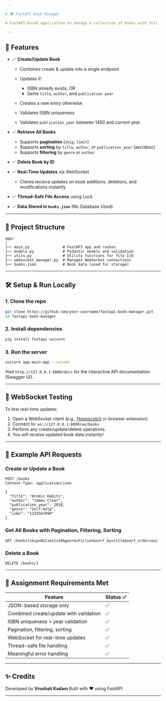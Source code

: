 ```yaml
---

# 📚 FastAPI Book Manager

A FastAPI-based application to manage a collection of books with full **CRUD functionality**, real-time updates via **WebSockets**, **pagination**, **sorting**, and **filtering** — all using a simple **JSON file** for storage.

---
```


## 🚀 Features

* ✅ **Create/Update Book**

  * Combines create & update into a single endpoint
  * Updates if:

    * ISBN already exists, OR
    * Same `title`, `author`, and `publication_year`
  * Creates a new entry otherwise
  * Validates ISBN uniqueness
  * Validates `publication_year` between 1450 and current year

* ✅ **Retrieve All Books**

  * Supports **pagination** (`skip`, `limit`)
  * Supports **sorting** by `title`, `author`, or `publication_year` (asc/desc)
  * Supports **filtering** by `genre` or `author`

* ✅ **Delete Book by ID**

* ✅ **Real-Time Updates** via WebSocket

  * Clients receive updates on book additions, deletions, and modifications instantly

* ✅ **Thread-Safe File Access** using Lock

* ✅ **Data Stored in `books.json`** (No Database Used)

---

## 📁 Project Structure

```
app/
│
├── main.py               # FastAPI app and routes
├── models.py             # Pydantic models and validation
├── utils.py              # Utility functions for file I/O
├── websocket_manager.py  # Manages WebSocket connections
├── books.json            # Book data (used for storage)
```

---

## 🛠️ Setup & Run Locally

### 1. Clone the repo

```bash
git clone https://github.com/your-username/fastapi-book-manager.git
cd fastapi-book-manager
```

### 2. Install dependencies

```bash
pip install fastapi uvicorn
```

### 3. Run the server

```bash
uvicorn app.main:app --reload
```

Visit `http://127.0.0.1:8000/docs` for the interactive API documentation (Swagger UI).

---

## 📡 WebSocket Testing

To test real-time updates:

1. Open a WebSocket client (e.g., [Hoppscotch](https://hoppscotch.io/websocket) or browser extension).
2. Connect to:
   `ws://127.0.0.1:8000/ws/books`
3. Perform any create/update/delete operations.
4. You will receive updated book data instantly!

---

## 🧪 Example API Requests

### Create or Update a Book

```http
POST /books
Content-Type: application/json

{
  "title": "Atomic Habits",
  "author": "James Clear",
  "publication_year": 2018,
  "genre": "Self-help",
  "isbn": "1234567890"
}
```

### Get All Books with Pagination, Filtering, Sorting

```http
GET /books?skip=0&limit=10&genre=Fiction&sort_by=title&sort_order=asc
```

### Delete a Book

```http
DELETE /books/1
```

---

## 📄 Assignment Requirements Met

| Feature                                | Status ✅ |
| -------------------------------------- | -------- |
| JSON-based storage only                | ✅        |
| Combined create/update with validation | ✅        |
| ISBN uniqueness + year validation      | ✅        |
| Pagination, filtering, sorting         | ✅        |
| WebSocket for real-time updates        | ✅        |
| Thread-safe file handling              | ✅        |
| Meaningful error handling              | ✅        |

---

## ✨ Credits

Developed by **Vrushali Kadam**
Built with ❤️ using FastAPI

---


